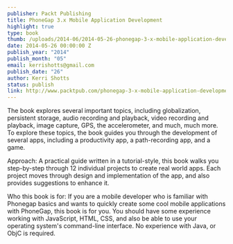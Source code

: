```yaml
---
publisher: Packt Publishing
title: PhoneGap 3.x Mobile Application Development
highlight: true
type: book
thumb: /uploads/2014-06/2014-05-26-phonegap-3-x-mobile-application-development.jpg
date: 2014-05-26 00:00:00 Z
publish_year: "2014"
publish_month: "05"
email: kerrishotts@gmail.com
publish_date: "26"
author: Kerri Shotts
status: publish
link: http://www.packtpub.com/phonegap-3-x-mobile-application-development-hotshot/book
---
```


The book explores several important topics, including globalization, persistent storage, audio recording and playback, video recording and playback, image capture, GPS, the accelerometer, and much, much more. To explore these topics, the book guides you through the development of several apps, including a productivity app, a path-recording app, and a game.

Approach:
A practical guide written in a tutorial-style, this book walks you step-by-step through 12 individual projects to create real world apps. Each project moves through design and implementation of the app, and also provides suggestions to enhance it.

Who this book is for:
If you are a mobile developer who is familiar with Phonegap basics and wants to quickly create some cool mobile applications with PhoneGap, this book is for you. You should have some experience working with JavaScript, HTML, CSS, and also be able to use your operating system's command-line interface. No experience with Java, or ObjC is required.
